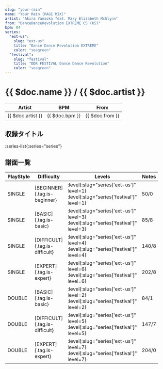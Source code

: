 ```yaml
---
slug: "your-rain"
name: "Your Rain (RAGE MIX)"
artist: "Akira Yamaoka feat. Mary Elizabeth McGlynn"
from: "DanceDanceRevolution EXTREME CS (US)"
bpm: 84
series:
  "ext-us":
    slug: "ext-us"
    title: "Dance Dance Revolution EXTREME"
    color: "seagreen"
  "festival":
    slug: "festival"
    title: "DDR FESTIVAL Dance Dance Revolution"
    color: "seagreen"
---
```


# {{ $doc.name }} / {{ $doc.artist }}

|Artist|BPM|From|
|------|---|----|
|{{ $doc.artist }}|{{ $doc.bpm }}|{{ $doc.from }}|

## 収録タイトル

:series-list{:series="series"}

## 譜面一覧

|PlayStyle|Difficulty|Levels|Notes|Movie|
|---------|----------|------|-----|-----|
|SINGLE|[BEGINNER]{.tag.is-beginner}|:level{:slug="series['ext-us']" level=1} :level{:slug="series['festival']" level=1}|50/0||
|SINGLE|[BASIC]{.tag.is-basic}|:level{:slug="series['ext-us']" level=3} :level{:slug="series['festival']" level=3}|85/8||
|SINGLE|[DIFFICULT]{.tag.is-difficult}|:level{:slug="series['ext-us']" level=4} :level{:slug="series['festival']" level=4}|140/8||
|SINGLE|[EXPERT]{.tag.is-expert}|:level{:slug="series['ext-us']" level=6} :level{:slug="series['festival']" level=6}|202/8||
|DOUBLE|[BASIC]{.tag.is-basic}|:level{:slug="series['ext-us']" level=2} :level{:slug="series['festival']" level=2}|84/1||
|DOUBLE|[DIFFICULT]{.tag.is-difficult}|:level{:slug="series['ext-us']" level=5} :level{:slug="series['festival']" level=5}|147/7||
|DOUBLE|[EXPERT]{.tag.is-expert}|:level{:slug="series['ext-us']" level=7} :level{:slug="series['festival']" level=7}|204/0||
